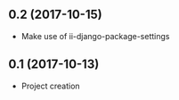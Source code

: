0.2 (2017-10-15)
----------------

- Make use of ii-django-package-settings

0.1 (2017-10-13)
----------------

 - Project creation
